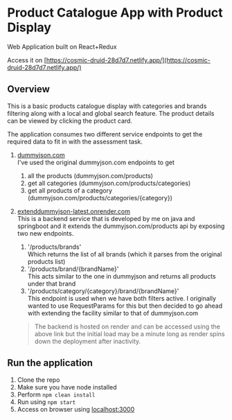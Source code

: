 # Product Catalogue App with Product Display  

Web Application built on React+Redux

Access it on [https://cosmic-druid-28d7d7.netlify.app/](https://cosmic-druid-28d7d7.netlify.app/)  

## Overview  
This is a basic products catalogue display with categories and brands filtering along with a local and global search feature.
The product details can be viewed by clicking the product card.  

The application consumes two different service endpoints to get the required data to fit in with the assessment task. 
1. [dummyjson.com](https://dummyjson.com)  
I've used the original dummyjson.com endpoints to get 
    1. all the products (dummyjson.com/products)
    2. get all categories (dummyjson.com/products/categories)
    3. get all products of a category (dummyjson.com/products/categories/{category})
2. [extenddummyjson-latest.onrender.com](https://extenddummyjson-latest.onrender.com)  
This is a backend service that is developed by me on java and springboot and it extends the dummyjson.com/products api by exposing two new endpoints.  
    1. '/products/brands'  
    Which returns the list of all brands (which it parses from the original products list)
    2. '/products/brand/{brandName}'  
    This acts similar to the one in dummyjson and returns all products under that brand
    3. '/products/category/{category}/brand/{brandName}'  
    This endpoint is used when we have both filters active. I originally wanted to use RequestParams for this but then decided to go ahead with extending the facility similar to that of dummyjson.com


    >The backend is hosted on render and can be accessed using the above link but the initial load may be a minute long as render spins down the deployment after inactivity.



## Run the application
1. Clone the repo  
2. Make sure you have node installed
3. Perform `npm clean install`
4. Run using `npm start`
5. Access on browser using [localhost:3000](localhost:3000)
